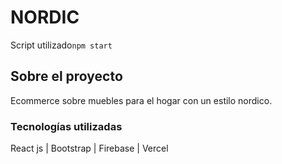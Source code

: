 # NORDIC
Script utilizado`npm start`
## Sobre el proyecto
Ecommerce sobre muebles para el hogar con un estilo nordico.
### Tecnologías utilizadas
React js | Bootstrap | Firebase | Vercel 






 




